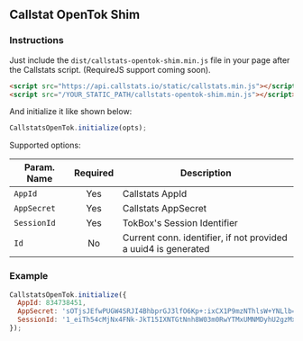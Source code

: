 ## Callstat OpenTok Shim

### Instructions

Just include the `dist/callstats-opentok-shim.min.js` file in your page after the Callstats script. (RequireJS support coming soon).

```html
<script src="https://api.callstats.io/static/callstats.min.js"></script>
<script src="/YOUR_STATIC_PATH/callstats-opentok-shim.min.js"></script>
```

And initialize it like shown below:

```javascript
CallstatsOpenTok.initialize(opts);
```

Supported options:

| Param. Name    | Required | Description                                                    | 
| -------------- |  :----:  | -------------------------------------------------------------- |
| `AppId`        | Yes      | Callstats AppId                                                |
| `AppSecret`    | Yes      | Callstats AppSecret                                            |
| `SessionId`    | Yes      | TokBox's Session Identifier                                    | 
| `Id`           | No       | Current conn. identifier, if not provided a uuid4 is generated |

### Example

```javascript
CallstatsOpenTok.initialize({
  AppId: 834738451,
  AppSecret: 'sOTjsJEfwPUGW4SRJI4BhbprGJ3lfO6Kp+:ixCX1P9mzNThlsW+YNLlb=',
  SessionId: '1_eiTh54cMjNx4FNk-JkT15IXNTGtNnh8W03m0RwYTMxUMNMDyhU2gzMxezMXjaF0Mj0E-UH4'
});
```